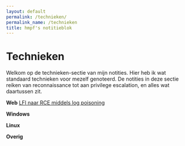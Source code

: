```yaml
---
layout: default
permalink: /technieken/
permalink_name: /technieken
title: hmpf's notitieblok
---
```


# **Technieken**

Welkom op de technieken-sectie van mijn notities. Hier heb ik wat standaard technieken voor mezelf genoteerd. De notities in deze sectie reiken van reconnaissance tot aan privilege escalation, en alles wat daartussen zit. 

**Web**
[LFI naar RCE middels log poisoning](https://fpmh.github.io/technieken/LFI-naar-RCE)

**Windows**

**Linux**

**Overig**




